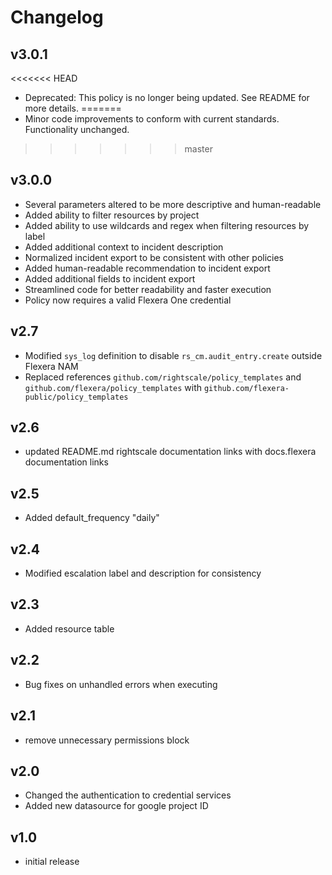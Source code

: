 # Changelog

## v3.0.1

<<<<<<< HEAD
- Deprecated: This policy is no longer being updated. See README for more details.
=======
- Minor code improvements to conform with current standards. Functionality unchanged.
>>>>>>> master

## v3.0.0

- Several parameters altered to be more descriptive and human-readable
- Added ability to filter resources by project
- Added ability to use wildcards and regex when filtering resources by label
- Added additional context to incident description
- Normalized incident export to be consistent with other policies
- Added human-readable recommendation to incident export
- Added additional fields to incident export
- Streamlined code for better readability and faster execution
- Policy now requires a valid Flexera One credential

## v2.7

- Modified `sys_log` definition to disable `rs_cm.audit_entry.create` outside Flexera NAM
- Replaced references `github.com/rightscale/policy_templates` and `github.com/flexera/policy_templates` with `github.com/flexera-public/policy_templates`

## v2.6

- updated README.md rightscale documentation links with docs.flexera documentation links

## v2.5

- Added default_frequency "daily"

## v2.4

- Modified escalation label and description for consistency

## v2.3

- Added resource table

## v2.2

- Bug fixes on unhandled errors when executing

## v2.1

- remove unnecessary permissions block

## v2.0

- Changed the authentication to credential services
- Added new datasource for google project ID

## v1.0

- initial release
